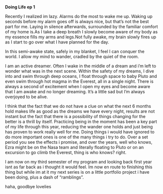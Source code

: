 **Doing Life ep 1**

Recently I realized im lazy. Alarms do the most to wake me up.
Waking up seconds before my alarm goes off is always nice, but that’s not the best part for me.
Laying in silence afterwards, surrounded by the familiar comfort of my home is.As I take a deep breath I slowly become aware of my body as my essence fills my arms and legs.Not fully awake, my brain slowly fires up as I start to go over what I have planned for the day.

In this semi-awake state, safely in my blanket, I feel I can conquer the world. I allow my mind to wander, cradled by the quiet of the room.

I am an active dreamer. Often I wake in the middle of a dream and i’m left to wonder what was in the next scene. Within the safety of my dreams, I dive into and swim through deep oceans, I float through space to baby Pluto and even swim through hot magma in the Everest, all in a single night. There is always a second of excitement when I open my eyes and become aware that I am awake and no longer dreaming. It’s a little sad but I’m always overjoyed to be alive.

I think that the fact that we do not have a clue on what the next 6 months hold makes life as good as the dreams we have every night, results are not instant but the fact that there is a possibility of things changing for the better is a thrill by itself. Practicing being in the moment has been a key part of my life through this year, reducing the wander one holds and just being has proven to work really well for me. Doing things i would have ignored to do more important ones is one of the many things i try to do. Over a set period you see the effects i promise, and over the years, well who knows, Ezra might be on the Nasa team and literally floating to Pluto or on an excursion to go climb the Everest, thing is who knows? right.

I am now on my third semester of my program and looking back first year isnt as far back as i thought it would feel. Im now en route to finishing this thing but while im at it my next series is on a little portfolio project i have been doing, plus a dash of “ramblings”.

haha, goodbye lovelies
